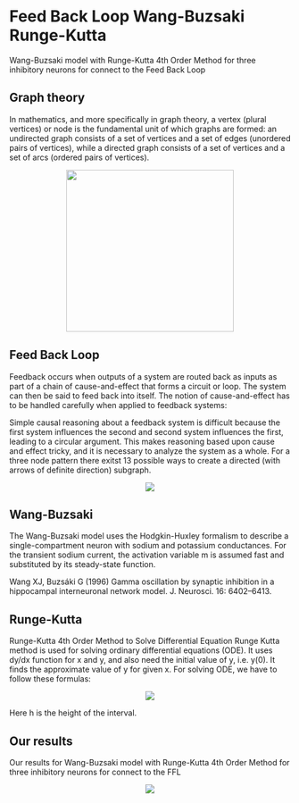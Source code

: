 # Feed Back Loop Wang-Buzsaki Runge-Kutta
Wang-Buzsaki model with Runge-Kutta 4th Order Method for three inhibitory neurons for connect to the Feed Back Loop

## Graph theory

In mathematics, and more specifically in graph theory, a vertex (plural vertices) or node is the fundamental unit of which graphs are formed: an undirected graph consists of a set of vertices and a set of edges (unordered pairs of vertices), while a directed graph consists of a set of vertices and a set of arcs (ordered pairs of vertices).

<p align="center">
 <img src="https://raw.githubusercontent.com/aliseif321/FFL_____Wang-Buzsaki_Runge-Kutta/main/Pictures/Network-motifs-found-in-biological-networks-The-feed-forward-loop-bi-fan-and-biparallel.png" width="300" height="290">
 </p>
 


## Feed Back Loop

Feedback occurs when outputs of a system are routed back as inputs as part of a chain of cause-and-effect that forms a circuit or loop. The system can then be said to feed back into itself. The notion of cause-and-effect has to be handled carefully when applied to feedback systems:

Simple causal reasoning about a feedback system is difficult because the first system influences the second and second system influences the first, leading to a circular argument. This makes reasoning based upon cause and effect tricky, and it is necessary to analyze the system as a whole. For a three node pattern there exitst 13 possible ways to create a directed (with arrows of definite direction) subgraph.

<p align="center">
 <img src="https://raw.githubusercontent.com/aliseif321/FFL_____Wang-Buzsaki_Runge-Kutta/main/Pictures/Feedforwardloop.gif" >
 </p>
  


## Wang-Buzsaki
The Wang-Buzsaki model uses the Hodgkin-Huxley formalism to describe a single-compartment neuron with sodium and potassium conductances. For the transient sodium current, the activation variable m is assumed fast and substituted by its steady-state function.

Wang XJ, Buzsáki G (1996) Gamma oscillation by synaptic inhibition in a hippocampal interneuronal network model. J. Neurosci. 16: 6402–6413.

## Runge-Kutta
Runge-Kutta 4th Order Method to Solve Differential Equation Runge Kutta method is used for solving ordinary differential equations (ODE). It uses dy/dx function for x and y, and also need the initial value of y, i.e. y(0). It finds the approximate value of y for given x. For solving ODE, we have to follow these formulas:

  
  <p align="center">
  <img src="https://camo.githubusercontent.com/74e4b9bcdb9ba1f9b21e1f9a013859e8b52ae73625faeae8a569f5b0f30313a3/68747470733a2f2f7777772e7475746f7269616c73706f696e742e636f6d2f6173736574732f7175657374696f6e732f6d656469612f393935302f72756e675f6b757474612e6a7067">
</p>

Here h is the height of the interval.



##  Our results
Our results for Wang-Buzsaki model with Runge-Kutta 4th Order Method for three inhibitory neurons for connect to the FFL
  <p align="center">
  <img src="https://raw.githubusercontent.com/aliseif321/FBL_____Wang-Buzsaki____Runge-Kutta/main/Pictures/untitled.png">
</p>
